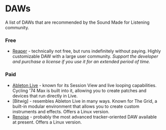 # DAWs
A list of DAWs that are recommended by the Sound Made for Listening community.

### Free
* [Reaper](https://www.reaper.fm/) - technically not free, but runs indefinitely without paying. Highly customizable DAW with a large user community. *Support the developer and purchase a license if you use it for an extended period of time.*

### Paid
* [Ableton Live](https://www.ableton.com/en/live/) - known for its Session View and live looping capabilities. Cycling '74 Max is built into it, allowing you to create patches and devices that run directly in Live.
* [Bitwig] - resembles Ableton Live in many ways. Known for The Grid, a built-in modular environment that allows you to create custom instruments and effects. Offers a Linux version.
* [Renoise](https://www.renoise.com/) - probably the most advanced tracker-oriented DAW available at present. Offers a Linux version.
